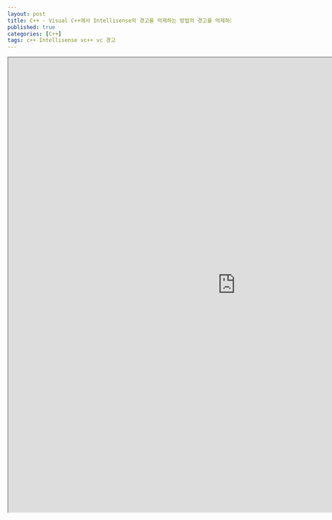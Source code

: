 ```yaml
---
layout: post
title: C++ - Visual C++에서 Intellisense의 경고를 억제하는 방법의 경고를 억제하는 방법
published: true
categories: [C++]
tags: c++ Intellisense vc++ vc 경고
---
```

<iframe width="1024" height="1024" src="https://docs.google.com/document/d/e/2PACX-1vTmb9h_eIyBtwmj3kwvv0KnXJM_QeRKUsH3cGNBYZkM-gzTCCON0GMQBna1OTStCOw05xBqzt_WMgHB/pub?embedded=true"></iframe>   
  